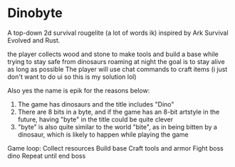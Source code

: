 # Dinobyte
A top-down 2d survival rougelite (a lot of words ik) inspired by Ark Survival Evolved and Rust.

the player collects wood and stone to make tools and build a base while trying to stay safe from dinosaurs roaming at night
the goal is to stay alive as long as possible
The player will use chat commands to craft items (i just don't want to do ui so this is my solution lol)

Also yes the name is epik for the reasons below:
1. The game has dinosaurs and the title includes "Dino"
2. There are 8 bits in a byte, and if the game has an 8-bit artstyle in the future, having "byte" in the title could be quite clever
3. "byte" is also quite similar to the world "bite", as in being bitten by a dinosaur, which is likely to happen while playing the game

Game loop:
    Collect resources
    Build base
    Craft tools and armor
    Fight boss dino
    Repeat until end boss